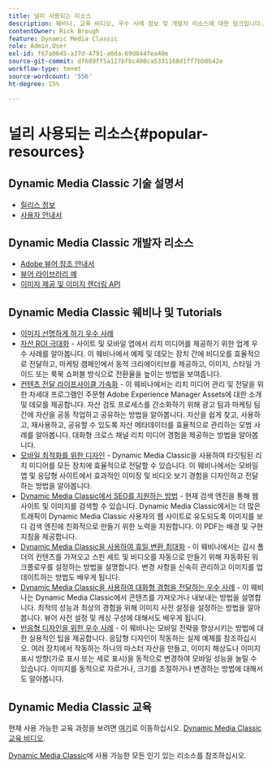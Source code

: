 ```yaml
---
title: 널리 사용되는 리소스
description: 웨비나, 교육 비디오, 우수 사례 정보 및 개발자 리소스에 대한 링크입니다.
contentOwner: Rick Brough
feature: Dynamic Media Classic
role: Admin,User
exl-id: f67a0645-a37d-4791-a0da-69d844fea40e
source-git-commit: df689ff5a127bfbc400ca5331168d1ff7bb0b42e
workflow-type: tm+mt
source-wordcount: '556'
ht-degree: 15%

---
```


# 널리 사용되는 리소스{#popular-resources}

## Dynamic Media Classic 기술 설명서

* [릴리스 정보](https://experienceleague.adobe.com/docs/dynamic-media-developer-resources/release-notes/s7rn2017.html)
* [사용자 안내서](introduction.md)

## Dynamic Media Classic 개발자 리소스

* [Adobe 뷰어 참조 안내서](https://experienceleague.adobe.com/docs/dynamic-media-developer-resources.html)
* [뷰어 라이브러리 예](https://landing.adobe.com/en/na/dynamic-media/ctir-2755/live-demos.html)
* [이미지 제공 및 이미지 렌더링 API](https://experienceleague.adobe.com/docs/dynamic-media-developer-resources.html)

## Dynamic Media Classic 웨비나 및 Tutorials

* [이미지 선명하게 하기 우수 사례](/help/assets/s7_sharpening_images.pdf)
* [자산 ROI 극대화](https://adobecustomersuccess.adobeconnect.com/p5ar3hfrrec/?launcher=false&amp;fcsContent=true&amp;pbMode=normal&amp;proto=true)  - 사이트 및 모바일 앱에서 리치 미디어를 제공하기 위한 업계 우수 사례를 알아봅니다. 이 웨비나에서 예제 및 데모는 장치 간에 비디오를 효율적으로 전달하고, 마케팅 캠페인에서 동적 크리에이티브를 제공하고, 이미지, 스타일 가이드 또는 룩북 쇼퍼블 방식으로 전환율을 높이는 방법을 보여줍니다.
* [컨텐츠 전달 라이프사이클 가속화](https://adobecustomersuccess.adobeconnect.com/p88ducm9pqv/)  - 이 웨비나에서는 리치 미디어 관리 및 전달을 위한 차세대 프로그램인 주문형 Adobe Experience Manager Assets에 대한 소개 및 데모를 제공합니다. 자산 검토 프로세스를 간소화하기 위해 광고 팀과 마케팅 팀 간에 자산을 공동 작업하고 공유하는 방법을 알아봅니다. 자산을 쉽게 찾고, 사용하고, 재사용하고, 공유할 수 있도록 자산 메타데이터를 효율적으로 관리하는 모범 사례를 알아봅니다. 대화형 크로스 채널 리치 미디어 경험을 제공하는 방법을 알아봅니다.
* [모바일 최적화를 위한 디자인](https://adobecustomersuccess.adobeconnect.com/p6oqd3wydif/?launcher=false&amp;fcsContent=true&amp;pbMode=normal&amp;proto=true)  - Dynamic Media Classic을 사용하여 타깃팅된 리치 미디어를 모든 장치에 효율적으로 전달할 수 있습니다. 이 웨비나에서는 모바일 앱 및 응답형 사이트에서 효과적인 이미징 및 비디오 보기 경험을 디자인하고 전달하는 방법을 알아봅니다.
* [Dynamic Media Classic에서 SEO를 지원하는 방법](/help/assets/s7_seo.pdf)  - 현재 검색 엔진을 통해 웹 사이트 및 이미지를 검색할 수 있습니다. Dynamic Media Classic에서는 더 많은 트래픽이 Dynamic Media Classic 사용자의 웹 사이트로 유도되도록 이미지를 보다 검색 엔진에 친화적으로 만들기 위한 노력을 지원합니다. 이 PDF는 배경 및 구현 지침을 제공합니다.
* [Dynamic Media Classic을 사용하여 휴일 변환 최대화](https://adobecustomersuccess.adobeconnect.com/p32n1yr85c9/?proto=true)  - 이 웨비나에서는 감시 폴더의 컨텐츠를 가져오고 스핀 세트 및 비디오를 자동으로 만들기 위해 자동화된 워크플로우를 설정하는 방법을 설명합니다. 변경 사항을 신속히 관리하고 이미지를 업데이트하는 방법도 배우게 됩니다.
* [Dynamic Media Classic을 사용하여 대화형 경험을 전달하는 우수 사례](https://seminars.adobeconnect.com/p7wb8ej3u6d/)  - 이 웨비나는 Dynamic Media Classic에서 콘텐츠를 가져오거나 내보내는 방법을 설명합니다. 최적의 성능과 최상의 경험을 위해 이미지 사전 설정을 설정하는 방법을 알아봅니다. 뷰어 사전 설정 및 캐싱 구성에 대해서도 배우게 됩니다.
* [반응형 디자인을 위한 우수 사례](https://offers.adobe.com/en/na/marketing/landings/_40458_responsive_design_live_on_demand_webinar.html)  - 이 웨비나는 모바일 전략을 향상시키는 방법에 대한 실용적인 팁을 제공합니다. 응답형 디자인이 작동하는 실제 예제를 참조하십시오. 여러 장치에서 작동하는 하나의 마스터 자산을 만들고, 이미지 해상도나 이미지 표시 방향(가로 표시 또는 세로 표시)을 동적으로 변경하여 모바일 성능을 늘릴 수 있습니다. 이미지를 동적으로 자르거나, 크기를 조절하거나 변경하는 방법에 대해서도 알아봅니다.

## Dynamic Media Classic 교육

현재 사용 가능한 교육 과정을 보려면 [여기](https://training.adobe.com/training/courses.html#product=adobe-scene7)로 이동하십시오.
[Dynamic Media Classic 교육 비디오](https://experienceleague.adobe.com/docs/dynamic-media-classic/using/intro/training-videos.html#intro).

[Dynamic Media Classic](home.md)에 사용 가능한 모든 인기 있는 리소스를 참조하십시오.
